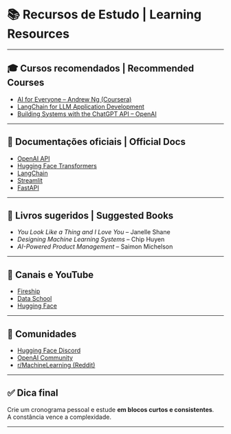 # 📚 Recursos de Estudo | Learning Resources

---

## 🎓 Cursos recomendados | Recommended Courses

- [AI for Everyone – Andrew Ng (Coursera)](https://www.coursera.org/learn/ai-for-everyone)
- [LangChain for LLM Application Development](https://www.deeplearning.ai/short-courses/langchain-chat-with-your-data/)
- [Building Systems with the ChatGPT API – OpenAI](https://platform.openai.com/docs)

---

## 📘 Documentações oficiais | Official Docs

- [OpenAI API](https://platform.openai.com/docs/)
- [Hugging Face Transformers](https://huggingface.co/docs/transformers)
- [LangChain](https://docs.langchain.com)
- [Streamlit](https://docs.streamlit.io)
- [FastAPI](https://fastapi.tiangolo.com/)

---

## 📖 Livros sugeridos | Suggested Books

- *You Look Like a Thing and I Love You* – Janelle Shane  
- *Designing Machine Learning Systems* – Chip Huyen  
- *AI-Powered Product Management* – Saimon Michelson

---

## 🎥 Canais e YouTube

- [Fireship](https://www.youtube.com/c/Fireship)
- [Data School](https://www.youtube.com/c/DataSchool)
- [Hugging Face](https://www.youtube.com/@HuggingFace)

---

## 💬 Comunidades

- [Hugging Face Discord](https://discord.gg/huggingface)
- [OpenAI Community](https://community.openai.com)
- [r/MachineLearning (Reddit)](https://www.reddit.com/r/MachineLearning/)

---

## ✅ Dica final

Crie um cronograma pessoal e estude **em blocos curtos e consistentes**.  
A constância vence a complexidade.

---
